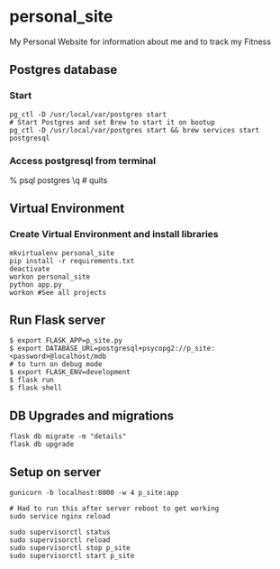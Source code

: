 # personal_site
My Personal Website for information about me and to track my Fitness

## Postgres database
### Start
```
pg_ctl -D /usr/local/var/postgres start
# Start Postgres and set Brew to start it on bootup
pg_ctl -D /usr/local/var/postgres start && brew services start postgresql
```

### Access postgresql from terminal
% psql postgres
\q # quits

## Virtual Environment
### Create Virtual Environment and install libraries
```
mkvirtualenv personal_site
pip install -r requirements.txt
deactivate
workon personal_site
python app.py
workon #See all projects

```

## Run Flask server
```
$ export FLASK_APP=p_site.py
$ export DATABASE_URL=postgresql+psycopg2://p_site:<password>@localhost/mdb
# to turn on debug mode
$ export FLASK_ENV=development
$ flask run
$ flask shell
```

## DB Upgrades and migrations
```
flask db migrate -m "details"
flask db upgrade
```

## Setup on server
```
gunicorn -b localhost:8000 -w 4 p_site:app

# Had to run this after server reboot to get working
sudo service nginx reload

sudo supervisorctl status
sudo supervisorctl reload
sudo supervisorctl stop p_site
sudo supervisorctl start p_site
```

